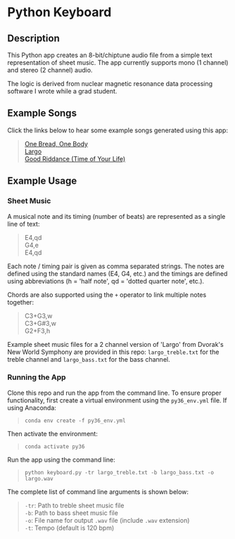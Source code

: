 # Python Keyboard
## Description
This Python app creates an 8-bit/chiptune audio file from a simple text representation of sheet music. The app currently supports mono (1 channel) and stereo (2 channel) audio.  

The logic is derived from nuclear magnetic resonance data processing software I wrote while a grad student.

## Example Songs
Click the links below to hear some example songs generated using this app:  
> [One Bread, One Body](https://soundcloud.com/magn33to/one-bread-one-body)   
> [Largo](https://soundcloud.com/magn33to/largo)    
> [Good Riddance (Time of Your Life)](https://soundcloud.com/magn33to/good-riddance-time-of-your-life)  


## Example Usage  
### Sheet Music  
A musical note and its timing (number of beats) are represented as a single line of text:  
> E4,qd  
> G4,e   
> E4,qd  

Each note / timing pair is given as comma separated strings. The notes are defined using the standard names (E4, G4, etc.) and the timings are defined using abbreviations (h = 'half note', qd = 'dotted quarter note', etc.).  

Chords are also supported using the `+` operator to link multiple notes together:  
> C3+G3,w  
> C3+G#3,w  
> G2+F3,h  

Example sheet music files for a 2 channel version of 'Largo' from Dvorak's New World Symphony are provided in this repo: `largo_treble.txt` for the treble channel and `largo_bass.txt` for the bass channel.  

### Running the App
Clone this repo and run the app from the command line. To ensure proper functionality, first create a virtual environment using the `py36_env.yml` file. If using Anaconda:    
> ```conda env create -f py36_env.yml```  

Then activate the environment:  
> ```conda activate py36```  

Run the app using the command line:  
> ```python keyboard.py -tr largo_treble.txt -b largo_bass.txt -o largo.wav```  

The complete list of command line arguments is shown below:
> `-tr`: Path to treble sheet music file  
> `-b`: Path to bass sheet music file  
> `-o`: File name for output `.wav` file (include `.wav` extension)  
> `-t`: Tempo (default is 120 bpm)
